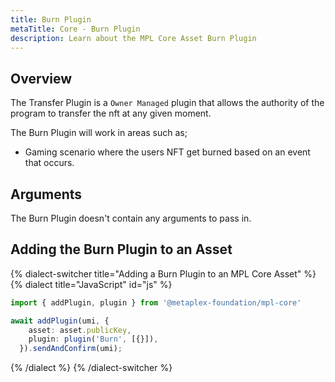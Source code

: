 ```yaml
---
title: Burn Plugin
metaTitle: Core - Burn Plugin
description: Learn about the MPL Core Asset Burn Plugin
---
```


## Overview

The Transfer Plugin is a `Owner Managed` plugin that allows the authority of the program to transfer the nft at any given moment.

The Burn Plugin will work in areas such as; 

- Gaming scenario where the users NFT get burned based on an event that occurs.

## Arguments

The Burn Plugin doesn't contain any arguments to pass in.


## Adding the Burn Plugin to an Asset

{% dialect-switcher title="Adding a Burn Plugin to an MPL Core Asset" %}
{% dialect title="JavaScript" id="js" %}

```ts
import { addPlugin, plugin } from '@metaplex-foundation/mpl-core'

await addPlugin(umi, {
    asset: asset.publicKey,
    plugin: plugin('Burn', [{}]),
  }).sendAndConfirm(umi);
```

{% /dialect %}
{% /dialect-switcher %}